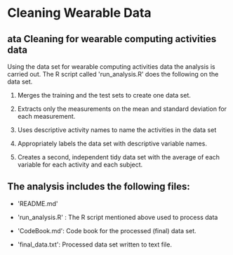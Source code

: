 Cleaning Wearable Data
======================

ata Cleaning for wearable computing activities data
------------------------------------------

Using the data set for wearable computing activities data the analysis is carried out. The R script called 'run_analysis.R' does the following on the data set.
  1. Merges the training and the test sets to create one data set.
  
  2. Extracts only the measurements on the mean and standard deviation for each measurement.
  
  3. Uses descriptive activity names to name the activities in the data set
  
  4. Appropriately labels the data set with descriptive variable names. 
  
  5. Creates a second, independent tidy data set with the average of each variable for each activity and each subject. 


The analysis includes the following files:
------------------------------------------

- 'README.md'

- 'run_analysis.R' : The R script mentioned above used to process data

- 'CodeBook.md': Code book for the processed (final) data set.

- 'final_data.txt': Processed data set written to text file.


